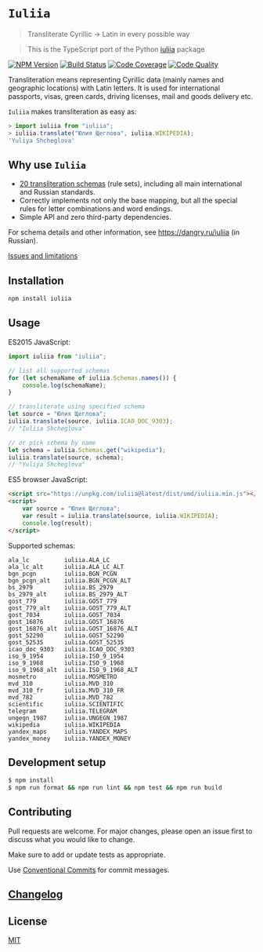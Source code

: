 # `Iuliia`

> Transliterate Cyrillic → Latin in every possible way

> This is the TypeScript port of the Python [iuliia](https://github.com/nalgeon/iuliia-py) package

[![NPM Version][npm-image]][npm-url]
[![Build Status][build-image]][build-url]
[![Code Coverage][coverage-image]][coverage-url]
[![Code Quality][quality-image]][quality-url]

Transliteration means representing Cyrillic data (mainly names and geographic locations) with Latin letters. It is used for international passports, visas, green cards, driving licenses, mail and goods delivery etc.

`Iuliia` makes transliteration as easy as:

```js
> import iuliia from "iuliia";
> iuliia.translate("Юлия Щеглова", iuliia.WIKIPEDIA);
'Yuliya Shcheglova'
```

## Why use `Iuliia`

-   [20 transliteration schemas](https://github.com/nalgeon/iuliia) (rule sets), including all main international and Russian standards.
-   Correctly implements not only the base mapping, but all the special rules for letter combinations and word endings.
-   Simple API and zero third-party dependencies.

For schema details and other information, see <https://dangry.ru/iuliia> (in Russian).

[Issues and limitations](https://github.com/nalgeon/iuliia/blob/master/README.md#issues-and-limitations)

## Installation

```sh
npm install iuliia
```

## Usage

ES2015 JavaScript:

```js
import iuliia from "iuliia";

// list all supported schemas
for (let schemaName of iuliia.Schemas.names()) {
    console.log(schemaName);
}

// transliterate using specified schema
let source = "Юлия Щеглова";
iuliia.translate(source, iuliia.ICAO_DOC_9303);
// "Iuliia Shcheglova"

// or pick schema by name
let schema = iuliia.Schemas.get("wikipedia");
iuliia.translate(source, schema);
// "Yuliya Shcheglova"
```

ES5 browser JavaScript:

```html
<script src="https://unpkg.com/iuliia@latest/dist/umd/iuliia.min.js"></script>
<script>
    var source = "Юлия Щеглова";
    var result = iuliia.translate(source, iuliia.WIKIPEDIA);
    console.log(result);
</script>
```

Supported schemas:

```
ala_lc          iuliia.ALA_LC
ala_lc_alt      iuliia.ALA_LC_ALT
bgn_pcgn        iuliia.BGN_PCGN
bgn_pcgn_alt    iuliia.BGN_PCGN_ALT
bs_2979         iuliia.BS_2979
bs_2979_alt     iuliia.BS_2979_ALT
gost_779        iuliia.GOST_779
gost_779_alt    iuliia.GOST_779_ALT
gost_7034       iuliia.GOST_7034
gost_16876      iuliia.GOST_16876
gost_16876_alt  iuliia.GOST_16876_ALT
gost_52290      iuliia.GOST_52290
gost_52535      iuliia.GOST_52535
icao_doc_9303   iuliia.ICAO_DOC_9303
iso_9_1954      iuliia.ISO_9_1954
iso_9_1968      iuliia.ISO_9_1968
iso_9_1968_alt  iuliia.ISO_9_1968_ALT
mosmetro        iuliia.MOSMETRO
mvd_310         iuliia.MVD_310
mvd_310_fr      iuliia.MVD_310_FR
mvd_782         iuliia.MVD_782
scientific      iuliia.SCIENTIFIC
telegram        iuliia.TELEGRAM
ungegn_1987     iuliia.UNGEGN_1987
wikipedia       iuliia.WIKIPEDIA
yandex_maps     iuliia.YANDEX_MAPS
yandex_money    iuliia.YANDEX_MONEY
```

## Development setup

```sh
$ npm install
$ npm run format && npm run lint && npm test && npm run build
```

## Contributing

Pull requests are welcome. For major changes, please open an issue first to discuss what you would like to change.

Make sure to add or update tests as appropriate.

Use [Conventional Commits](https://www.conventionalcommits.org/en/v1.0.0-beta.4/) for commit messages.

## [Changelog](CHANGELOG.md)

## License

[MIT](https://choosealicense.com/licenses/mit/)

<!-- Markdown link & img dfn's -->

[npm-image]: https://img.shields.io/npm/v/iuliia?style=flat-square
[npm-url]: https://www.npmjs.com/package/iuliia
[build-image]: https://img.shields.io/travis/nalgeon/iuliia-js?style=flat-square
[build-url]: https://travis-ci.org/nalgeon/iuliia-js
[coverage-image]: https://img.shields.io/coveralls/github/nalgeon/iuliia-js?style=flat-square
[coverage-url]: https://coveralls.io/github/nalgeon/iuliia-js
[quality-image]: https://img.shields.io/codeclimate/maintainability/nalgeon/iuliia-js?style=flat-square
[quality-url]: https://codeclimate.com/github/nalgeon/iuliia-js
